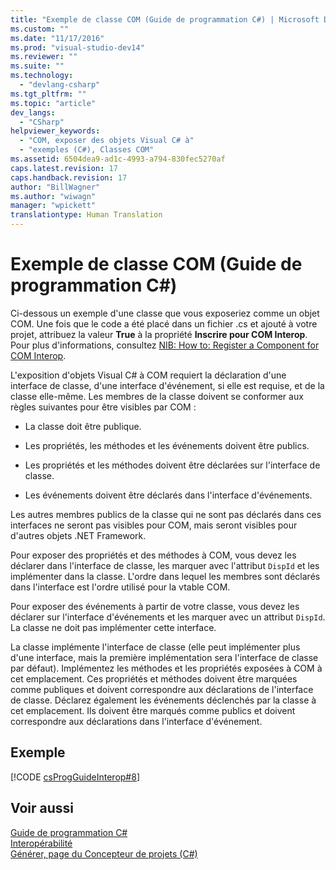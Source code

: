 ```yaml
---
title: "Exemple de classe COM (Guide de programmation C#) | Microsoft Docs"
ms.custom: ""
ms.date: "11/17/2016"
ms.prod: "visual-studio-dev14"
ms.reviewer: ""
ms.suite: ""
ms.technology: 
  - "devlang-csharp"
ms.tgt_pltfrm: ""
ms.topic: "article"
dev_langs: 
  - "CSharp"
helpviewer_keywords: 
  - "COM, exposer des objets Visual C# à"
  - "exemples (C#), Classes COM"
ms.assetid: 6504dea9-ad1c-4993-a794-830fec5270af
caps.latest.revision: 17
caps.handback.revision: 17
author: "BillWagner"
ms.author: "wiwagn"
manager: "wpickett"
translationtype: Human Translation
---
```

# Exemple de classe COM (Guide de programmation C#)
Ci\-dessous un exemple d'une classe que vous exposeriez comme un objet COM.  Une fois que le code a été placé dans un fichier .cs et ajouté à votre projet, attribuez la valeur **True** à la propriété **Inscrire pour COM Interop**.  Pour plus d'informations, consultez [NIB: How to: Register a Component for COM Interop](http://msdn.microsoft.com/fr-fr/4de7d474-56e8-4027-994d-d47ca4725c5e).  
  
 L'exposition d'objets Visual C\# à COM requiert la déclaration d'une interface de classe, d'une interface d'événement, si elle est requise, et de la classe elle\-même.  Les membres de la classe doivent se conformer aux règles suivantes pour être visibles par COM :  
  
-   La classe doit être publique.  
  
-   Les propriétés, les méthodes et les événements doivent être publics.  
  
-   Les propriétés et les méthodes doivent être déclarées sur l'interface de classe.  
  
-   Les événements doivent être déclarés dans l'interface d'événements.  
  
 Les autres membres publics de la classe qui ne sont pas déclarés dans ces interfaces ne seront pas visibles pour COM, mais seront visibles pour d'autres objets .NET Framework.  
  
 Pour exposer des propriétés et des méthodes à COM, vous devez les déclarer dans l'interface de classe, les marquer avec l'attribut `DispId` et les implémenter dans la classe.  L'ordre dans lequel les membres sont déclarés dans l'interface est l'ordre utilisé pour la vtable COM.  
  
 Pour exposer des événements à partir de votre classe, vous devez les déclarer sur l'interface d'événements et les marquer avec un attribut `DispId`.  La classe ne doit pas implémenter cette interface.  
  
 La classe implémente l'interface de classe \(elle peut implémenter plus d'une interface, mais la première implémentation sera l'interface de classe par défaut\).  Implémentez les méthodes et les propriétés exposées à COM à cet emplacement.  Ces propriétés et méthodes doivent être marquées comme publiques et doivent correspondre aux déclarations de l'interface de classe.  Déclarez également les événements déclenchés par la classe à cet emplacement.  Ils doivent être marqués comme publics et doivent correspondre aux déclarations dans l'interface d'événement.  
  
## Exemple  
 [!CODE [csProgGuideInterop#8](../CodeSnippet/VS_Snippets_VBCSharp/csProgGuideInterop#8)]  
  
## Voir aussi  
 [Guide de programmation C\#](../../../csharp/programming-guide/index.md)   
 [Interopérabilité](../../../csharp/programming-guide/interop/interoperability.md)   
 [Générer, page du Concepteur de projets \(C\#\)](/visual-studio/ide/reference/build-page-project-designer-csharp)